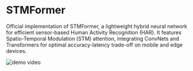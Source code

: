 # STMFormer
Official implementation of STMFormer, a lightweight hybrid neural network for efficient sensor-based Human Activity Recognition (HAR). It features Spatio-Temporal Modulation (STM) attention, integrating ConvNets and Transformers for optimal accuracy-latency trade-off on mobile and edge devices.

![demo video](https://github.com/Luminary-Chen/STMFormer/blob/main/STMFormer.gif)

